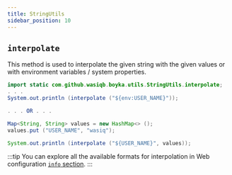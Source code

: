 ```yaml
---
title: StringUtils
sidebar_position: 10
---
```


## `interpolate`

This method is used to interpolate the given string with the given values or with environment variables / system properties.

```java
import static com.github.wasiqb.boyka.utils.StringUtils.interpolate;
. . .
System.out.println (interpolate ("${env:USER_NAME}"));

. . . OR . . .

Map<String, String> values = new HashMap<> ();
values.put ("USER_NAME", "wasiq");

System.out.println (interpolate ("${USER_NAME}", values));
```

:::tip
You can explore all the available formats for interpolation in Web configuration [`info` section](/docs/guides/configuration#web-config).
:::
